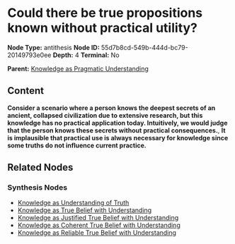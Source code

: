 # Could there be true propositions known without practical utility?

**Node Type:** antithesis
**Node ID:** 55d7b8cd-549b-444d-bc79-20149793e0ee
**Depth:** 4
**Terminal:** No

**Parent:** [Knowledge as Pragmatic Understanding](knowledge-as-pragmatic-understanding-synthesis-96f6bba0-7d61-4cc6-9c08-dd0447cc93bb.md)

## Content

**Consider a scenario where a person knows the deepest secrets of an ancient, collapsed civilization due to extensive research, but this knowledge has no practical application today. Intuitively, we would judge that the person knows these secrets without practical consequences.**, **It is implausible that practical use is always necessary for knowledge since some truths do not influence current practice.**

## Related Nodes

### Synthesis Nodes

- [Knowledge as Understanding of Truth](knowledge-as-understanding-of-truth-synthesis-835924fa-dc96-4fa2-8fc6-4a7523b38116.md)
- [Knowledge as True Belief with Understanding](knowledge-as-true-belief-with-understanding-synthesis-c9ea72f5-c55b-437c-97ec-48d866297ced.md)
- [Knowledge as Justified True Belief with Understanding](knowledge-as-justified-true-belief-with-understanding-synthesis-294672ac-3533-450b-94d8-732ac4202b75.md)
- [Knowledge as Coherent True Belief with Understanding](knowledge-as-coherent-true-belief-with-understanding-synthesis-c13f6f6e-6f1a-4a8e-82c4-bb1f3a2af7ef.md)
- [Knowledge as Reliable True Belief with Understanding](knowledge-as-reliable-true-belief-with-understanding-synthesis-5f7eb44c-41e0-4b51-84fc-58bcf6c1c64b.md)
